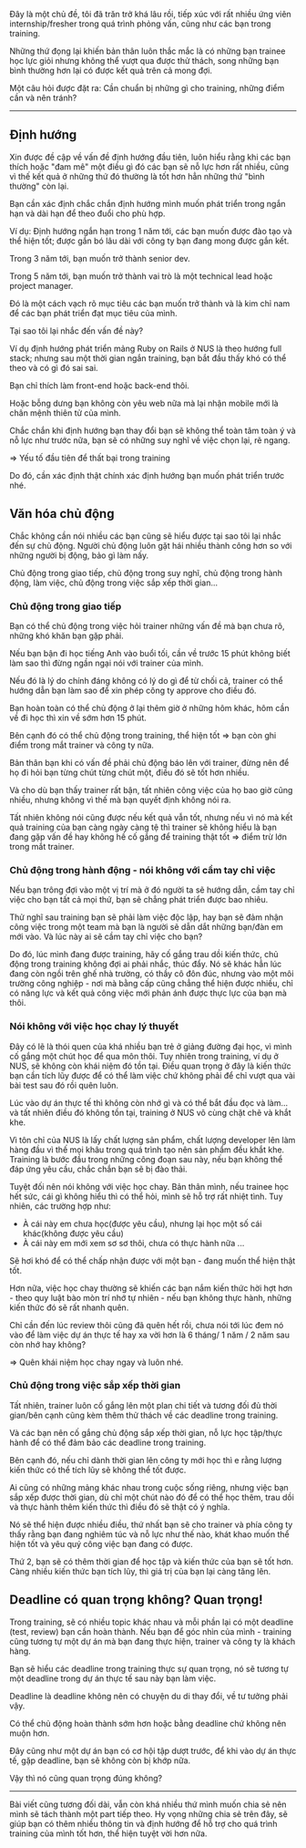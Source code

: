 Đây là một chủ đề, tôi đã trăn trở khá lâu rồi, tiếp xúc với rất nhiều ứng viên internship/fresher trong quá trình phỏng vấn, cũng như các bạn trong training.

Những thứ đọng lại khiến bản thân luôn thắc mắc là có những bạn trainee học lực giỏi nhưng không thể vượt qua được thử thách, song những bạn bình thường hơn lại có được kết quả trên cả mong đợi.

Một câu hỏi được đặt ra: Cần chuẩn bị những gì cho training, những điểm cần và nên tránh?

---

## Định hướng
Xin được đề cập về vấn đề định hướng đầu tiên, luôn hiểu rằng khi các bạn thích hoặc "đam mê" một điều gì đó các bạn sẽ nỗ lực hơn rất nhiều, cũng vì thế kết quả ở những thứ đó thường là tốt hơn hẳn những thứ "bình thường" còn lại.

Bạn cần xác định chắc chắn định hướng mình muốn phát triển trong ngắn hạn và dài hạn để theo đuổi cho phù hợp.

Ví dụ: Định hướng ngắn hạn trong 1 năm tới, các bạn muốn được đào tạo và thể hiện tốt; được gắn bó lâu dài với công ty bạn đang mong được gắn kết.

Trong 3 năm tới, bạn muốn trở thành senior dev.

Trong 5 năm tới, bạn muốn trở thành vai trò là một technical lead hoặc project manager.

Đó là một cách vạch rõ mục tiêu các bạn muốn trở thành và là kim chỉ nam để các bạn phát triển đạt mục tiêu của mình.


Tại sao tôi lại nhắc đến vấn đề này?

Ví dụ định hướng phát triển mảng Ruby on Rails ở NUS là theo hướng full stack; nhưng sau một thời gian ngắn training, bạn bắt đầu thấy khó có thể theo và có gì đó sai sai.

Bạn chỉ thích làm front-end hoặc back-end thôi.

Hoặc bỗng dưng bạn không còn yêu web nữa mà lại nhận mobile mới là chân mệnh thiên tử của mình.

Chắc chắn khi định hướng bạn thay đổi bạn sẽ không thể toàn tâm toàn ý và nỗ lực như trước nữa, bạn sẽ có những suy nghĩ về việc chọn lại, rẽ ngang.

=> Yếu tố đầu tiên để thất bại trong training

Do đó, cần xác định thật chính xác định hướng bạn muốn phát triển trước nhé.

## Văn hóa chủ động
Chắc không cần nói nhiều các bạn cũng sẽ hiểu được tại sao tôi lại nhắc đến sự chủ động. Người chủ động luôn gặt hái nhiều thành công hơn so với những người bị động, bảo gì làm nấy.

Chủ động trong giao tiếp, chủ động trong suy nghĩ, chủ động trong hành động, làm việc, chủ động trong việc sắp xếp thời gian...

### Chủ động trong giao tiếp
Bạn có thể chủ động trong việc hỏi trainer những vấn đề mà bạn chưa rõ, những khó khăn bạn gặp phải.

Nếu bạn bận đi học tiếng Anh vào buổi tối, cần về trước 15 phút không biết làm sao thì đừng ngần ngại nói với trainer của mình.

Nếu đó là lý do chính đáng không có lý do gì để từ chối cả, trainer có thể hướng dẫn bạn làm sao để xin phép công ty approve cho điều đó.

Bạn hoàn toàn có thể chủ động ở lại thêm giờ ở những hôm khác, hôm cần về đi học thì xin về sớm hơn 15 phút.

Bên cạnh đó có thể chủ động trong training, thể hiện tốt => bạn còn ghi điểm trong mắt trainer và công ty nữa.

Bản thân bạn khi có vấn đề phải chủ động báo lên với trainer, đừng nên để họ đi hỏi bạn từng chút từng chút một, điều đó sẽ tốt hơn nhiều.

Và cho dù bạn thấy trainer rất bận, tất nhiên công việc của họ bao giờ cũng nhiều, nhưng không vì thế mà bạn quyết định không nói ra.

Tất nhiên không nói cũng được nếu kết quả vẫn tốt, nhưng nếu vì nó mà kết quả training của bạn càng ngày càng tệ thì trainer sẽ không hiểu là bạn đang gặp vấn đề hay không hề cố gắng để training thật tốt => điểm trừ lớn trong mắt trainer.

### Chủ động trong hành động - nói không với cầm tay chỉ việc
Nếu bạn trông đợi vào một vị trí mà ở đó người ta sẽ hướng dẫn, cầm tay chỉ việc cho bạn tất cả mọi thứ, bạn sẽ chẳng phát triển được bao nhiêu.

Thử nghĩ sau training bạn sẽ phải làm việc độc lập, hay bạn sẽ đảm nhận công việc trong một team mà bạn là người sẽ dẫn dắt những bạn/đàn em mới vào. Và lúc này ai sẽ cầm tay chỉ việc cho bạn?

Do đó, lúc mình đang được training, hãy cố gắng trau dồi kiến thức, chủ động trong training không đợi ai phải nhắc, thúc đẩy.
Nó sẽ khác hẳn lúc đang còn ngồi trên ghế nhà trường, có thầy cô đôn đúc, nhưng vào một môi trường công nghiệp - nơi mà bằng cấp cũng chẳng thể hiện được nhiều, chỉ có năng lực và kết quả công việc mới phản ánh được thực lực của bạn mà thôi.

### Nói không với việc học chay lý thuyết
Đây có lẽ là thói quen của khá nhiều bạn trẻ ở giảng đường đại học, vì mình cố gắng một chút học để qua môn thôi. Tuy nhiên trong training, ví dụ ở NUS, sẽ không còn khái niệm đó tồn tại. Điều quan trọng ở đây là kiến thức bạn cần tích lũy được để có thể làm việc chứ không phải để chỉ vượt qua vài bài test sau đó rồi quên luôn.

Lúc vào dự án thực tế thì không còn nhớ gì và có thể bắt đầu đọc và làm... và tất nhiên điều đó không tồn tại, training ở NUS vô cùng chặt chẽ và khắt khe.

Vì tôn chỉ của NUS là lấy chất lượng sản phẩm, chất lượng developer lên làm hàng đầu vì thế mọi khâu trong quá trình tạo nên sản phẩm đều khắt khe. Training là bước đầu trong những công đoạn sau này, nếu bạn không thể đáp ứng yêu cầu, chắc chắn bạn sẽ bị đào thải.

Tuyệt đối nên nói không với việc học chay. Bản thân mình, nếu trainee học hết sức, cái gì không hiểu thì có thể hỏi, mình sẽ hỗ trợ rất nhiệt tình. Tuy nhiên, các trường hợp như:

- À cái này em chưa học(được yêu cầu), nhưng lại học một số cái khác(không được yêu cầu)
- À cái này em mới xem sơ sơ thôi, chưa có thực hành nữa
...

Sẽ hơi khó để có thể chấp nhận được với một bạn - đang muốn thể hiện thật tốt.

Hơn nữa, việc học chay thường sẽ khiến các bạn nắm kiến thức hời hợt hơn - theo quy luật bào mòn trí nhớ tự nhiên - nếu bạn không thực hành, những kiến thức đó sẽ rất nhanh quên.

Chỉ cần đến lúc review thôi cũng đã quên hết rồi, chưa nói tới lúc đem nó vào để làm việc dự án thực tế hay xa vời hơn là 6 tháng/ 1 năm / 2 năm sau còn nhớ hay không?

=> Quên khái niệm học chay ngay và luôn nhé.

### Chủ động trong việc sắp xếp thời gian
Tất nhiên, trainer luôn cố gắng lên một plan chi tiết và tương đối đủ thời gian/bên cạnh cũng kèm thêm thử thách về các deadline trong training.

Và các bạn nên cố gắng chủ động sắp xếp thời gian, nỗ lực học tập/thực hành để có thể đảm bảo các deadline trong training.

Bên cạnh đó, nếu chỉ dành thời gian lên công ty mới học thì e rằng lượng kiến thức có thể tích lũy sẽ không thể tốt được.

Ai cũng có những mảng khác nhau trong cuộc sống riêng, nhưng việc bạn sắp xếp được thời gian, dù chỉ một chút nào đó để có thể học thêm, trau dồi và thực hành thêm kiến thức thì điều đó sẽ thật có ý nghĩa.

Nó sẽ thể hiện được nhiều điều, thứ nhất bạn sẽ cho trainer và phía công ty thấy rằng bạn đang nghiêm túc và nỗ lực như thế nào, khát khao muốn thể hiện tốt và yêu quý công việc bạn đang có được.

Thứ 2, bạn sẽ có thêm thời gian để học tập và kiến thức của bạn sẽ tốt hơn.
Càng nhiều kiến thức bạn tích lũy, thì giá trị của bạn lại càng tăng lên.


## Deadline có quan trọng không? Quan trọng!
Trong training, sẽ có nhiều topic khác nhau và mỗi phần lại có một deadline (test, review) bạn cần hoàn thành. Nếu bạn để góc nhìn của mình - training cũng tương tự một dự án mà bạn đang thực hiện, trainer và công ty là khách hàng.

Bạn sẽ hiểu các deadline trong training thực sự quan trọng, nó sẽ tương tự một deadline trong dự án thực tế sau này bạn làm việc.

Deadline là deadline không nên có chuyện du di thay đổi, về tư tưởng phải vậy.

Có thể chủ động hoàn thành sớm hơn hoặc bằng deadline chứ không nên muộn hơn.

Đây cũng như một dự án bạn có cơ hội tập dượt trước, để khi vào dự án thực tế, gặp deadline, bạn sẽ không còn bị khớp nữa.

Vậy thì nó cũng quan trọng đúng không?

---

Bài viết cũng tương đối dài, vẫn còn khá nhiều thứ mình muốn chia sẻ nên mình sẽ tách thành một part tiếp theo.
Hy vọng những chia sẻ trên đây, sẽ giúp bạn có thêm nhiều thông tin và định hướng để hỗ trợ cho quá trình training của mình tốt hơn, thể hiện tuyệt vời hơn nữa.
